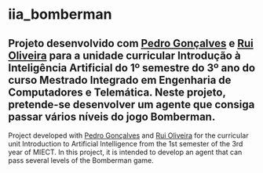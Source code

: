 # iia_bomberman

Projeto desenvolvido com [Pedro Gonçalves](https://github.com/PedroG-8) e [Rui Oliveira](https://github.com/ruimigueloliveira) para a unidade curricular Introdução à Inteligência Artificial do 1º semestre do 3º ano do curso Mestrado Integrado em Engenharia de Computadores e Telemática.
Neste projeto, pretende-se desenvolver um agente que consiga passar vários níveis do jogo Bomberman.
------------------------------------------------------------------------------------------------------------------
Project developed with [Pedro Gonçalves](https://github.com/PedroG-8) and [Rui Oliveira](https://github.com/ruimigueloliveira) for the curricular unit Introduction to Artificial Intelligence from the 1st semester of the 3rd year of MIECT.
In this project, it is intended to develop an agent that can pass several levels of the Bomberman game.
